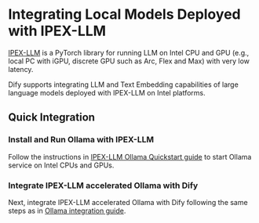 # Integrating Local Models Deployed with IPEX-LLM

[IPEX-LLM](https://github.com/intel-analytics/ipex-llm) is a PyTorch library for running LLM on Intel CPU and GPU (e.g., local PC with iGPU, discrete GPU such as Arc, Flex and Max) with very low latency. 

Dify supports integrating LLM and Text Embedding capabilities of large language models deployed with IPEX-LLM on Intel platforms.

## Quick Integration

### Install and Run Ollama with IPEX-LLM

Follow the instructions in [IPEX-LLM Ollama Quickstart guide](https://ipex-llm.readthedocs.io/en/latest/doc/LLM/Quickstart/ollama_quickstart.html) to start Ollama service on Intel CPUs and GPUs. 

### Integrate IPEX-LLM accelerated Ollama with Dify

Next, integrate IPEX-LLM accelerated Ollama with Dify following the same steps as in [Ollama integration guide](https://docs.dify.ai/tutorials/model-configuration/ollama).